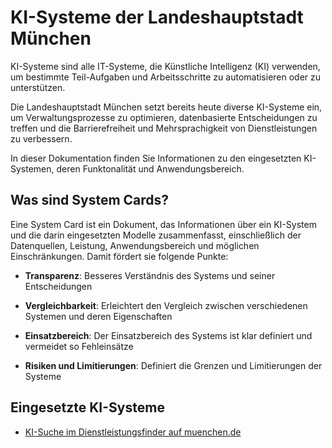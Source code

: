 # KI-Systeme der Landeshauptstadt München

KI-Systeme sind alle IT-Systeme, die Künstliche Intelligenz (KI) verwenden, um bestimmte Teil-Aufgaben und Arbeitsschritte zu automatisieren oder zu unterstützen.

Die Landeshauptstadt München setzt bereits heute diverse KI-Systeme ein, um Verwaltungsprozesse zu optimieren, datenbasierte Entscheidungen zu treffen und die Barrierefreiheit und Mehrsprachigkeit von Dienstleistungen zu verbessern.

In dieser Dokumentation finden Sie Informationen zu den eingesetzten KI-Systemen, deren Funktonalität und Anwendungsbereich.

## Was sind System Cards?

Eine System Card ist ein Dokument, das Informationen über ein KI-System und die darin eingesetzten Modelle zusammenfasst, einschließlich der Datenquellen, Leistung, Anwendungsbereich und möglichen Einschränkungen. Damit fördert sie folgende Punkte:

- **Transparenz**: Besseres Verständnis des Systems und seiner Entscheidungen

- **Vergleichbarkeit**: Erleichtert den Vergleich zwischen verschiedenen Systemen und deren Eigenschaften

- **Einsatzbereich**: Der Einsatzbereich des Systems ist klar definiert und vermeidet so Fehleinsätze

- **Risiken und Limitierungen**: Definiert die Grenzen und Limitierungen der Systeme

## Eingesetzte KI-Systeme

- [KI-Suche im Dienstleistungsfinder auf muenchen.de](/systems/dlf.md)

